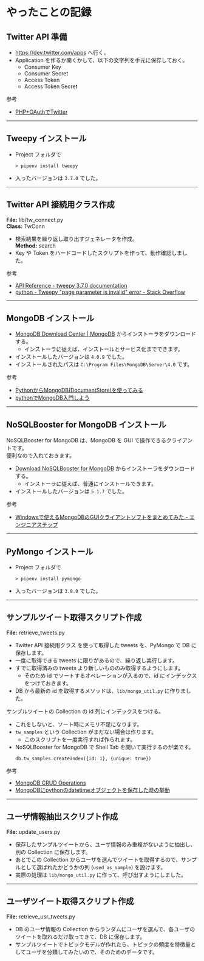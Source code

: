 # やったことの記録

## Twitter API 準備

- https://dev.twitter.com/apps へ行く。
- Application を作るか開くかして、以下の文字列を手元に保存しておく。
    - Consumer Key
    - Consumer Secret
    - Access Token
    - Access Token Secret

参考
- [PHP+OAuthでTwitter](https://sdn-project.net/labo/oauth.html)

---
## Tweepy インストール

- Project フォルダで
    ```
    > pipenv install tweepy
    ```
- 入ったバージョンは `3.7.0` でした。

---
## Twitter API 接続用クラス作成

**File:** lib/tw_connect.py  
**Class:** TwConn

- 検索結果を繰り返し取り出すジェネレータを作成。  
    **Method:** search
- Key や Token をハードコードしたスクリプトを作って、動作確認しました。

参考
- [API Reference - tweepy 3.7.0 documentation](http://docs.tweepy.org/en/3.7.0/api.html)
- [python - Tweepy "page parameter is invalid" error - Stack Overflow](
    https://stackoverflow.com/questions/31958964/tweepy-page-parameter-is-invalid-error)

---
## MongoDB インストール

- [MongoDB Download Center | MongoDB](https://www.mongodb.com/download-center/community) からインストーラをダウンロードする。
    - インストーラに従えば、インストールとサービス化までできます。
- インストールしたバージョンは `4.0.9` でした。
- インストールされたパスは `C:\Program Files\MongoDB\Server\4.0` です。

参考
- [PythonからMongoDB(DocumentStore)を使ってみる](
    https://hytmachineworks.hatenablog.com/entry/2018/08/03/230503)
- [pythonでMongoDB入門しよう](https://qiita.com/Syoitu/items/db192385a4b2e4884ed5)

---
## NoSQLBooster for MongoDB インストール

NoSQLBooster for MongoDB は、MongoDB を GUI で操作できるクライアントです。  
便利なので入れておきます。

- [Download NoSQLBooster for MongoDB](https://nosqlbooster.com/downloads) からインストーラをダウンロードする。
    - インストーラに従えば、普通にインストールできます。
- インストールしたバージョンは `5.1.7` でした。

参考
- [Windowsで使えるMongoDBのGUIクライアントソフトをまとめてみた - エンジニアステップ](
    https://www.engineer-step.com/entry/mongodb-client)

---
## PyMongo インストール

- Project フォルダで
    ```
    > pipenv install pymongo
    ```
- 入ったバージョンは `3.8.0` でした。

---
## サンプルツイート取得スクリプト作成

**File:** retrieve_tweets.py

- Twitter API 接続用クラス を使って取得した tweets を、PyMongo で DB に保存します。
- 一度に取得できる tweets に限りがあるので、繰り返し実行します。
- すでに取得済みの tweets より新しいもののみ取得するようにします。
    - そのため id でソートするオペレーションが入るので、id にインデックスをつけておきます。
- DB から最新の id を取得するメソッドは、`lib/mongo_util.py` に作りました。

サンプルツイートの Collection の id 列にインデックスをつける。
- これをしないと、ソート時にメモリ不足になります。
- `tw_samples` という Collection がまだない場合は作ります。
    - このスクリプトを一度実行すれば作られます。
- NoSQLBooster for MongoDB で Shell Tab を開いて実行するのが楽です。
    ```
    db.tw_samples.createIndex({id: 1}, {unique: true})
    ```

参考
- [MongoDB CRUD Operations](https://docs.mongodb.com/manual/crud/)
- [MongoDBにpythonのdatetimeオブジェクトを保存した時の挙動](
    https://qiita.com/TeraBytes/items/d9360bf908f3080f6af0)

---
## ユーザ情報抽出スクリプト作成

**File:** update_users.py

- 保存したサンプルツイートから、ユーザ情報のみ重複がないように抽出し、別の Collection に保存します。
- あとでこの Collection からユーザを選んでツイートを取得するので、サンプルとして選ばれたかどうかの列 (`used_as_sample`) を設けます。
- 実際の処理は `lib/mongo_util.py` に作って、呼び出すようにしました。

---
## ユーザツイート取得スクリプト作成

**File:** retrieve_usr_tweets.py

- DB のユーザ情報の Collection からランダムにユーザを選んで、各ユーザのツイートを取れるだけ取ってきて、DB に保存します。
- サンプルツイートでトピックモデルが作れたら、トピックの頻度を特徴量としてユーザを分類してみたいので、そのためのデータです。
